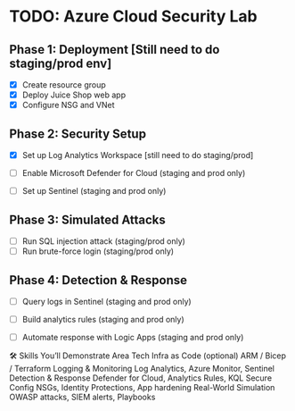 # TODO: Azure Cloud Security Lab

## Phase 1: Deployment [Still need to do staging/prod env]
- [X] Create resource group
- [X] Deploy Juice Shop web app
- [X] Configure NSG and VNet

## Phase 2: Security Setup
- [X] Set up Log Analytics Workspace [still need to do staging/prod] 
- [ ] Enable Microsoft Defender for Cloud (staging and prod only)
- [ ] Set up Sentinel (staging and prod only)


## Phase 3: Simulated Attacks
- [ ] Run SQL injection attack (staging/prod only)
- [ ] Run brute-force login (staging/prod only)

## Phase 4: Detection & Response
- [ ] Query logs in Sentinel (staging and prod only)
- [ ] Build analytics rules (staging and prod only)
- [ ] Automate response with Logic Apps (staging and prod only)


🛠️ Skills You’ll Demonstrate
Area	Tech
Infra as Code (optional)	ARM / Bicep / Terraform
Logging & Monitoring	Log Analytics, Azure Monitor, Sentinel
Detection & Response	Defender for Cloud, Analytics Rules, KQL
Secure Config	NSGs, Identity Protections, App hardening
Real-World Simulation	OWASP attacks, SIEM alerts, Playbooks
